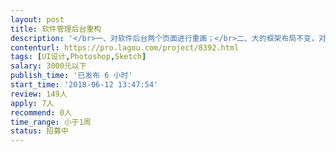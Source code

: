 ```yaml
---                
layout: post       
title: 软件管理后台重构           
description: '</br>一、对软件后台两个页面进行重画；</br>二、大的框架布局不变，对细节进行调整；</br>三、有管理软件开发经验；</br>四、对用户交互有深入研究；</br>五、设计元素能够用现有技术实现。</br>'     
contenturl: https://pro.lagou.com/project/8392.html      
tags: [UI设计,Photoshop,Sketch]            
salary: 3000元以下          
publish_time: '已发布 6 小时'         
start_time: '2018-06-12 13:47:54'           
review: 149人                   
apply: 7人                   
recommend: 0人                   
time_range: 小于1周              
status: 招募中                  
---                 
```

